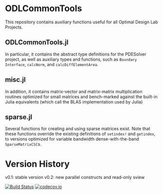 # ODLCommonTools
 
This repository contains auxiliary functions useful for all Optimal Design Lab Projects.

## ODLCommonTools.jl
In particular, it contains the abstract type definitions for the PDESolver 
project, as well as auxiliary types and functions, such as `Boundary` 
`Interface`, `calcNorm`, and `calcDiffElementArea`.

## misc.jl
In addition, it contains matrix-vector and matrix-matrix multiplication 
routines optimized for small matrices and bench-marked against the built-in
Julia equivalents (which call the BLAS implementation used by Julia)

## sparse.jl
Several functions for creating and using sparse matrices exist.
Note that these functions override the existing definitions of 
`setindex!` and `getindex`, to versions optimized for variable
bandwidth dense-with-the-band `SparseMatrixCSC`s.


# Version History
v0.1: stable version
v0.2: new parallel constructs and read-only sview

[![Build Status](https://travis-ci.org/OptimalDesignLab/ODLCommonTools.jl.svg)](https://travis-ci.org/OptimalDesignLab/ODLCommonTools.jl)
[![codecov.io](https://codecov.io/github/OptimalDesignLab/ODLCommonTools.jl/coverage.svg?branch=master)](https://codecov.io/github/OptimalDesignLab/ODLCommonTools.jl?branch=master)
